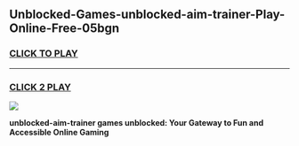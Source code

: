 
## Unblocked-Games-unblocked-aim-trainer-Play-Online-Free-05bgn
<h3>
<a href="https://premium76.site?title=unblocked-aim-trainer&ref=26A">CLICK TO PLAY</a></h3>
<hr>

<h3>
<a href="https://premium76.site?title=unblocked-aim-trainer&ref=26A">CLICK 2 PLAY</a>
  
</h3>

<a href="https://premium76.site?title=unblocked-aim-trainer&ref=26A"><img src="https://clearcache.store/games.png"></a>


**unblocked-aim-trainer games unblocked: Your Gateway to Fun and Accessible Online Gaming**

